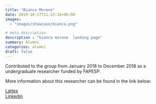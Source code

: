 ```yaml
---
title: "Bianca Moreno"
date: 2019-10-17T11:22:16+06:00
images: 
  - "images/showcase/bianca.png"

# meta description
description : "bianca moreno  landing page"
summary: Alumni
categories: alumni
draft: false
---
```

Contributed to the group from January 2018 to December 2018 as a undergraduate researcher funded by FAPESP. 

More information about this researcher can be found in the link below: 

[Lattes](http://lattes.cnpq.br/5104884088075767)<br>
[Linkedin](https://www.linkedin.com/in/biancammoreno/)
